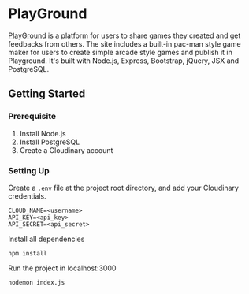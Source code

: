 # PlayGround

[PlayGround](https://play-g.herokuapp.com/) is a platform for users to share games they created and get feedbacks from others. The site includes a built-in pac-man style game maker for users to create simple arcade style games and publish it in Playground. It's built with Node.js, Express, Bootstrap, jQuery, JSX and PostgreSQL.

## Getting Started 

### Prerequisite

1. Install Node.js
2. Install PostgreSQL
3. Create a Cloudinary account

### Setting Up

Create a `.env` file at the project root directory, and add your Cloudinary credentials.

```
CLOUD_NAME=<username>
API_KEY=<api_key>
API_SECRET=<api_secret>
```
Install all dependencies

```
npm install
```
Run the project in localhost:3000

```
nodemon index.js
```


